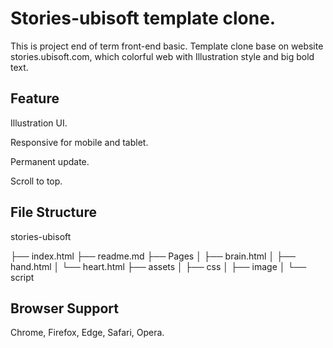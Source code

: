 # Stories-ubisoft template clone.

This is project end of term front-end basic. Template clone base on website stories.ubisoft.com, which colorful web with Illustration style and big bold text.

## Feature
Illustration UI.

Responsive for mobile and tablet.

Permanent update.

Scroll to top.

## File Structure
stories-ubisoft

├── index.html
├── readme.md
├── Pages
│      ├── brain.html
│      ├── hand.html
│      └── heart.html 
├── assets
│      ├── css
│      ├── image
│      └── script

## Browser Support
Chrome, 
Firefox, 
Edge, 
Safari, 
Opera.